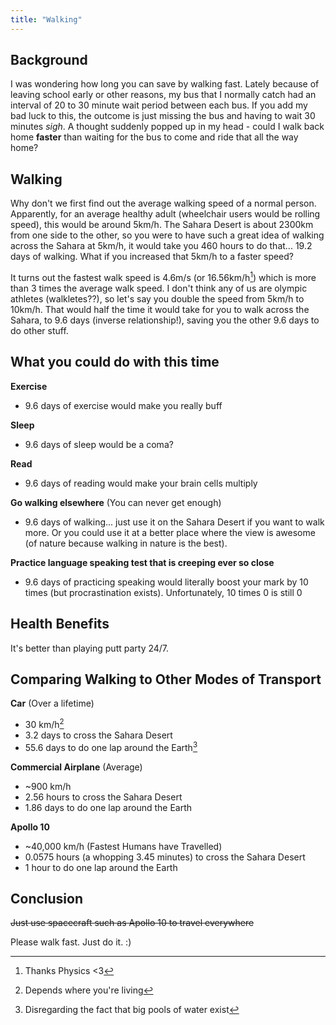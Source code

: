 ```yaml
---
title: "Walking"
---
```


## Background

I was wondering how long you can save by walking fast. Lately because of leaving school early or other reasons, my bus that I normally catch had an interval of 20 to 30 minute wait period between each bus. If you add my bad luck to this, the outcome is just missing the bus and having to wait 30 minutes *sigh*. A thought suddenly popped up in my head - could I walk back home **faster** than waiting for the bus to come and ride that all the way home?

## Walking

Why don't we first find out the average walking speed of a normal person. Apparently, for an average healthy adult (wheelchair users would be rolling speed), this would be around 5km/h. The Sahara Desert is about 2300km from one side to the other, so you were to have such a great idea of walking across the Sahara at 5km/h, it would take you 460 hours to do that... 19.2 days of walking. What if you increased that 5km/h to a faster speed?

It turns out the fastest walk speed is 4.6m/s (or 16.56km/h[^1]) which is more than 3 times the average walk speed. I don't think any of us are olympic athletes (walkletes??), so let's say you double the speed from 5km/h to 10km/h. That would half the time it would take for you to walk across the Sahara, to 9.6 days (inverse relationship!), saving you the other 9.6 days to do other stuff.

## What you could do with this time

**Exercise**
- 9.6 days of exercise would make you really buff

**Sleep**
- 9.6 days of sleep would be a coma?

**Read**
- 9.6 days of reading would make your brain cells multiply

**Go walking elsewhere** (You can never get enough)
- 9.6 days of walking... just use it on the Sahara Desert if you want to walk more. Or you could use it at a better place where the view is awesome (of nature because walking in nature is the best).

**Practice language speaking test that is creeping ever so close**
- 9.6 days of practicing speaking would literally boost your mark by 10 times (but procrastination exists). Unfortunately, 10 times 0 is still 0

## Health Benefits

It's better than playing putt party 24/7.

## Comparing Walking to Other Modes of Transport

**Car** (Over a lifetime)
- 30 km/h[^2]
- 3.2 days to cross the Sahara Desert
- 55.6 days to do one lap around the Earth[^3]

**Commercial Airplane** (Average)
- ~900 km/h
- 2.56 hours to cross the Sahara Desert
- 1.86 days to do one lap around the Earth

**Apollo 10**
- ~40,000 km/h (Fastest Humans have Travelled)
- 0.0575 hours (a whopping 3.45 minutes) to cross the Sahara Desert
- 1 hour to do one lap around the Earth

## Conclusion

~~Just use spacecraft such as Apollo 10 to travel everywhere~~

Please walk fast. Just do it. :)



[^1]: Thanks Physics <3
[^2]: Depends where you're living
[^3]: Disregarding the fact that big pools of water exist